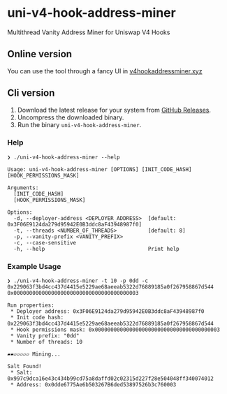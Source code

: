 # uni-v4-hook-address-miner

Multithread Vanity Address Miner for Uniswap V4 Hooks

## Online version

You can use the tool through a fancy UI in [v4hookaddressminer.xyz](https://v4hookaddressminer.xyz/)

## Cli version

1. Download the latest release for your system from [GitHub Releases](https://github.com/GianfrancoBazzani/uni-v4-hook-address-miner/releases).
2. Uncompress the downloaded binary.
3. Run the binary `uni-v4-hook-address-miner`.

### Help 
```shell
❯ ./uni-v4-hook-address-miner --help
```
```shell
Usage: uni-v4-hook-address-miner [OPTIONS] [INIT_CODE_HASH] [HOOK_PERMISSIONS_MASK]

Arguments:
  [INIT_CODE_HASH]         
  [HOOK_PERMISSIONS_MASK]  

Options:
  -d, --deployer-address <DEPLOYER_ADDRESS>  [default: 0x3F06E9124da279d95942E0B3ddc8aF43948987f0]
  -t, --threads <NUMBER_OF_THREADS>          [default: 8]
  -p, --vanity-prefix <VANITY_PREFIX>        
  -c, --case-sensitive                       
  -h, --help                                 Print help
```

### Example Usage
```shell
❯ ./uni-v4-hook-address-miner -t 10 -p 0dd -c 0x229063f3bd4cc437d4415e5229ae68aeeab5322d76889185a0f267958867d544 0x0000000000000000000000000000000000000003
```
```shell
Run properties:
 * Deployer address: 0x3F06E9124da279d95942E0B3ddc8aF43948987f0
 * Init code hash: 0x229063f3bd4cc437d4415e5229ae68aeeab5322d76889185a0f267958867d544
 * Hook permissions mask: 0x0000000000000000000000000000000000000003
 * Vanity prefix: "0dd"
 * Number of threads: 10

▰▰▱▱▱▱▱ Mining...

Salt Found!
 * Salt: 0x997c9dca16e43c434b99cd75a8daffd02c02315d227f28e504048ff340074012
 * Address: 0x0dde6775Ae6b503267B6ded53897526b3c760003
```
